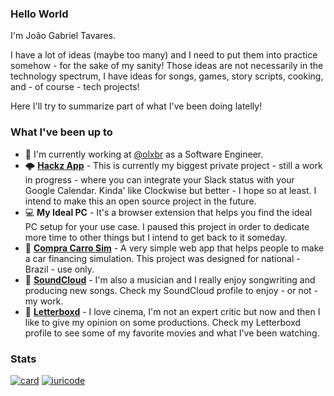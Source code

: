 ### Hello World
I'm João Gabriel Tavares.

I have a lot of ideas (maybe too many) and I need to put them into practice somehow - for the sake of my sanity! Those ideas are not necessarily in the technology spectrum, I have ideas for songs, games, story scripts, cooking, and - of course - tech projects!

Here I'll try to summarize part of what I've been doing latelly!

### What I've been up to
- 💼 I'm currently working at [@olxbr](https://github.com/olxbr) as a Software Engineer.
- 🌩️ **[Hackz App](https://hackzapp.com)** - This is currently my biggest private project - still a work in progress - where you can integrate your Slack status with your Google Calendar. Kinda' like Clockwise but better - I hope so at least. I intend to make this an open source project in the future.
- 💻 **My Ideal PC** - It's a browser extension that helps you find the ideal PC setup for your use case. I paused this project in order to dedicate more time to other things but I intend to get back to it someday.
- 🚗 **[Compra Carro Sim](https://www.compracarrosim.com.br)** - A very simple web app that helps people to make a car financing simulation. This project was designed for national - Brazil - use only.
- 🎵 **[SoundCloud](https://soundcloud.com/jojotavares)** - I'm also a musician and I really enjoy songwriting and producing new songs. Check my SoundCloud profile to enjoy - or not - my work.
- 🎥 **[Letterboxd](https://letterboxd.com/jogabiel/)** - I love cinema, I'm not an expert critic but now and then I like to give my opinion on some productions. Check my Letterboxd profile to see some of my favorite movies and what I've been watching.

### Stats
[![card](https://github-readme-stats.vercel.app/api?username=jgtvares&theme=dracula&show_icons=true)](https://github.com/anuraghazra/github-readme-stats)
[![iuricode](https://github-readme-stats.vercel.app/api/top-langs/?username=jgtvares&hide=html&layout=compact=true&theme=dracula)](https://github.com/anuraghazra/github-readme-stats)
